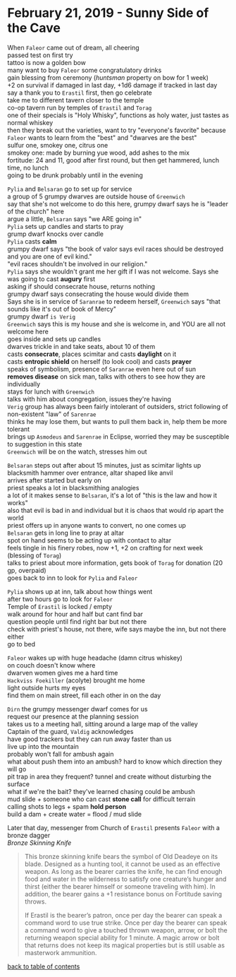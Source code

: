 # February 21, 2019 - Sunny Side of the Cave

When `Faleor` came out of dream, all cheering  
passed test on first try  
tattoo is now a golden bow  
many want to buy `Faleor` some congratulatory drinks  
gain blessing from ceremony (_huntsman_ property on bow for 1 week)  
+2 on survival if damaged in last day, +1d6 damage if tracked in last day  
say a thank you to `Erastil` first, then go celebrate  
take me to different tavern closer to the temple  
co-op tavern run by temples of `Erastil` and `Torag`  
one of their specials is "Holy Whisky", functions as holy water, just tastes as normal whiskey  
then they break out the varieties, want to try "everyone's favorite" because `Faleor` wants to learn from the "best" and "dwarves are the best"  
sulfur one, smokey one, citrus one  
smokey one: made by burning yue wood, add ashes to the mix  
fortitude: 24 and 11, good after first round, but then get hammered, lunch time, no lunch  
going to be drunk probably until in the evening  

`Pylia` and `Belsaran` go to set up for service  
a group of 5 grumpy dwarves are outside house of `Greenwich`  
say that she's not welcome to do this here, grumpy dwarf says he is "leader of the church" here  
argue a little, `Belsaran` says "we ARE going in"  
`Pylia` sets up candles and starts to pray  
grump dwarf knocks over candle  
`Pylia` casts **calm**  
grumpy dwarf says "the book of valor says evil races should be destroyed and you are one of evil kind."  
"evil races shouldn't be involved in our religion."  
`Pylia` says she wouldn't grant me her gift if I was not welcome. Says she was going to cast **augury** first  
asking if should consecrate house, returns nothing  
grumpy dwarf says consecrating the house would divide them  
Says she is in service of `Saranrae` to redeem herself, `Greenwich` says "that sounds like it's out of book of Mercy"  
grumpy dwarf `is Verig`  
`Greenwich` says this is my house and she is welcome in, and YOU are all not welcome here  
goes inside and sets up candles  
dwarves trickle in and take seats, about 10 of them  
casts **consecrate**, places scimitar and casts **daylight** on it  
casts **entropic shield** on herself (to look cool) and casts **prayer**  
speaks of symbolism, presence of `Saranrae` even here out of sun  
**removes disease** on sick man, talks with others to see how they are individually  
stays for lunch with `Greenwich`  
talks with him about congregation, issues they're having  
`Verig` group has always been fairly intolerant of outsiders, strict following of non-existent "law" of `Sarenrae`  
thinks he may lose them, but wants to pull them back in, help them be more tolerant  
brings up `Asmodeus` and `Sarenrae` in Eclipse, worried they may be susceptible to suggestion in this state  
`Greenwich` will be on the watch, stresses him out  

`Belsaran` steps out after about 15 minutes, just as scimitar lights up  
blacksmith hammer over entrance, altar shaped like anvil  
arrives after started but early on  
priest speaks a lot in blacksmithing analogies  
a lot of it makes sense to `Belsaran`, it's a lot of "this is the law and how it works"  
also that evil is bad in and individual but it is chaos that would rip apart the world  
priest offers up in anyone wants to convert, no one comes up  
`Belsaran` gets in long line to pray at altar  
spot on hand seems to be acting up with contact to altar  
feels tingle in his finery robes, now +1, +2 on crafting for next week (blessing of `Torag`)  
talks to priest about more information, gets book of `Torag` for donation (20 gp, overpaid)  
goes back to inn to look for `Pylia` and `Faleor`  

`Pylia` shows up at inn, talk about how things went  
after two hours go to look for `Faleor`    
Temple of `Erastil` is locked / empty  
walk around for hour and half but cant find bar  
question people until find right bar but not there  
check with priest's house, not there, wife says maybe the inn, but not there either  
go to bed  

`Faleor` wakes up with huge headache (damn citrus whiskey)  
on couch doesn't know where  
dwarven women gives me a hard time  
`Hackviss Foekiller` (acolyte) brought me home  
light outside hurts my eyes  
find them on main street, fill each other in on the day  

`Dirn` the grumpy messenger dwarf comes for us  
request our presence at the planning session  
takes us to a meeting hall, sitting around a large map of the valley  
Captain of the guard, `Valdig` acknowledges  
have good trackers but they can run away faster than us  
live up into the mountain  
probably won't fall for ambush again  
what about push them into an ambush? hard to know which direction they will go  
pit trap in area they frequent? tunnel and create without disturbing the surface  
what if we're the bait? they've learned chasing could be ambush  
mud slide + someone who can cast **stone call** for difficult terrain  
calling shots to legs + spam **hold person**  
build a dam + create water = flood / mud slide  

Later that day, messenger from Church of `Erastil` presents `Faleor` with a bronze dagger  
_Bronze Skinning Knife_  
> This bronze skinning knife bears the symbol of Old Deadeye on its blade. Designed as a hunting tool, it cannot be used as an effective weapon. As long as the bearer carries the knife, he can find enough food and water in the wilderness to satisfy one creature’s hunger and thirst (either the bearer himself or someone traveling with him). In addition, the bearer gains a +1 resistance bonus on Fortitude saving throws.  
>  
> If Erastil is the bearer’s patron, once per day the bearer can speak a command word to use true strike. Once per day the bearer can speak a command word to give a touched thrown weapon, arrow, or bolt the returning weapon special ability for 1 minute. A magic arrow or bolt that returns does not keep its magical properties but is still usable as masterwork ammunition.  

[back to table of contents](/sessions/README.md)
